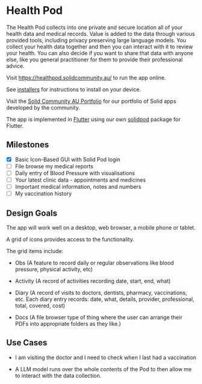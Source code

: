 # Health Pod

The Health Pod collects into one private and secure location all of
your health data and medical records. Value is added to the data
through various provided tools, including privacy preserving large
language models. You collect your health data together and then you
can interact with it to review your health. You can also decide if you
want to share that data with anyone else, like you general
practitioner for them to provide their professional advice.

Visit https://healthpod.solidcommunity.au/ to run the app online.

See [installers](installers/README.md) for instructions to install on
your device.

Visit the [Solid Community AU Portfolio](https://solidcommunity.au)
for our portfolio of Solid apps developed by the community.

The app is implemented in [Flutter](https://flutter.dev) using our own
[solidpod](https://pub.dev/packages/solidpod) package for Flutter.

## Milestones

- [X] Basic Icon-Based GUI with Solid Pod login
- [ ] File browse my medical reports
- [ ] Daily entry of Blood Pressure with visualisations
- [ ] Your latest clinic data - appointments and medicines
- [ ] Important medical information, notes and numbers
- [ ] My vaccination history

## Design Goals

The app will work well on a desktop, web browser, a mobile phone or
tablet.

A grid of icons provides access to the functionality.

The grid items include:

+ Obs (A feature to record daily or regular observations like
  blood pressure, physical activity, etc)

+ Activity (A record of activities recording date, start, end, what)

+ Diary (A record of visits to doctors, dentists, pharmacy,
  vaccinations, etc. Each diary entry records: date, what, details,
  provider, professional, total, covered, cost)

+ Docs (A file browser type of thing where the user can arrange their
  PDFs into appropriate folders as they like.)

## Use Cases

+ I am visiting the doctor and I need to check when I last had a
  vaccination

+ A LLM model runs over the whole contents of the Pod to then allow me
  to interact with the data collection.
